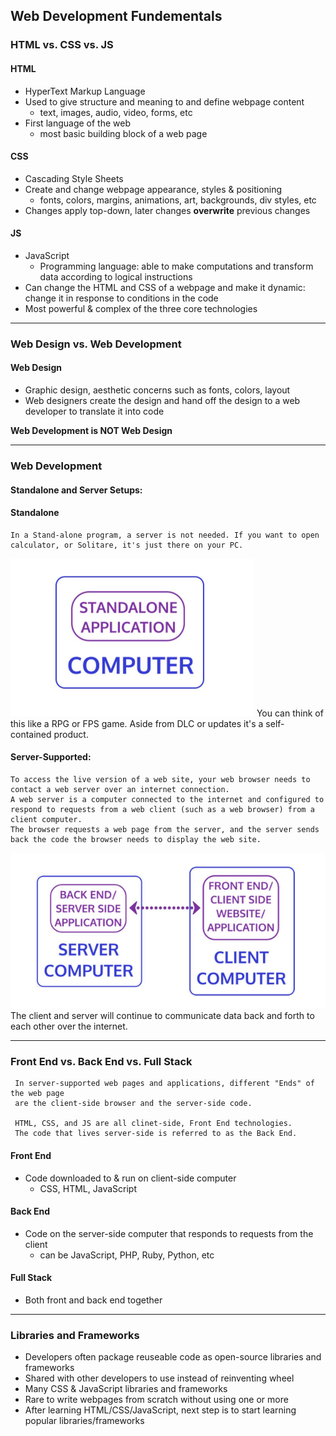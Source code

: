 ## Web Development Fundementals

### HTML vs. CSS vs. JS

#### HTML
- HyperText Markup Language
- Used to give structure and meaning to and define webpage content 
    - text, images, audio, video, forms, etc
- First language of the web 
    - most basic building block of a web page

#### CSS
- Cascading Style Sheets
- Create and change webpage appearance, styles & positioning 
    - fonts, colors, margins, animations, art, backgrounds, div styles, etc
- Changes apply top-down, later changes **overwrite** previous changes

#### JS
- JavaScript
    - Programming language: able to make computations and transform data according to logical instructions
- Can change the HTML and CSS of a webpage and make it dynamic: change it in response to conditions in the code
- Most powerful & complex of the three core technologies

---

### Web Design vs. Web Development
#### Web Design
- Graphic design, aesthetic concerns such as fonts, colors, layout
- Web designers create the design and hand off the design to a web developer to translate it into code

**Web Development is NOT Web Design**

---

### Web Development

#### Standalone and Server Setups:
#### Standalone 
    In a Stand-alone program, a server is not needed. If you want to open calculator, or Solitare, it's just there on your PC. 
<img src="../images/standalone_PC.png">
    You can think of this like a RPG or FPS game. Aside from DLC or updates it's a self-contained product.

#### Server-Supported:
    To access the live version of a web site, your web browser needs to contact a web server over an internet connection. 
    A web server is a computer connected to the internet and configured to respond to requests from a web client (such as a web browser) from a client computer.
    The browser requests a web page from the server, and the server sends back the code the browser needs to display the web site.
<img src="../images/server-client.png">
    The client and server will continue to communicate data back and forth to each other over the internet. 

---

### Front End vs. Back End vs. Full Stack
     
     In server-supported web pages and applications, different "Ends" of the web page
     are the client-side browser and the server-side code. 

     HTML, CSS, and JS are all clinet-side, Front End technologies. 
     The code that lives server-side is referred to as the Back End. 






#### Front End
- Code downloaded to & run on client-side computer 
    - CSS, HTML, JavaScript

#### Back End
- Code on the server-side computer that responds to requests from the client 
    - can be JavaScript, PHP, Ruby, Python, etc

#### Full Stack 
 - Both front and back end together



---


### Libraries and Frameworks
- Developers often package reuseable code as open-source libraries and frameworks
- Shared with other developers to use instead of reinventing wheel 
- Many CSS & JavaScript libraries and frameworks
- Rare to write webpages from scratch without using one or more
- After learning HTML/CSS/JavaScript, next step is to start learning popular libraries/frameworks